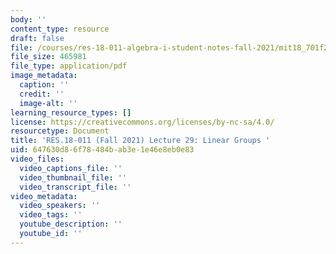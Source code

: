 ```yaml
---
body: ''
content_type: resource
draft: false
file: /courses/res-18-011-algebra-i-student-notes-fall-2021/mit18_701f21_lec29.pdf
file_size: 465981
file_type: application/pdf
image_metadata:
  caption: ''
  credit: ''
  image-alt: ''
learning_resource_types: []
license: https://creativecommons.org/licenses/by-nc-sa/4.0/
resourcetype: Document
title: 'RES.18-011 (Fall 2021) Lecture 29: Linear Groups '
uid: 647630d8-6f78-484b-ab3e-1e46e8eb0e83
video_files:
  video_captions_file: ''
  video_thumbnail_file: ''
  video_transcript_file: ''
video_metadata:
  video_speakers: ''
  video_tags: ''
  youtube_description: ''
  youtube_id: ''
---
```

